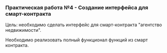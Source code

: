 ### Практическая работа №4 - Создание интерфейса для смарт-контракта

Цель: необходимо сделать интерфейс для смарт-контракта "агентство недвижимости".

Необходимо реализовать полный функционал функций из смарт контракта.
